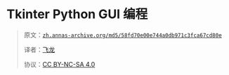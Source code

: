 # Tkinter Python GUI 编程

> 原文：[`zh.annas-archive.org/md5/58fd70e00e744a0db971c3fca67cd80e`](https://zh.annas-archive.org/md5/58fd70e00e744a0db971c3fca67cd80e)
> 
> 译者：[飞龙](https://github.com/wizardforcel)
> 
> 协议：[CC BY-NC-SA 4.0](http://creativecommons.org/licenses/by-nc-sa/4.0/)
